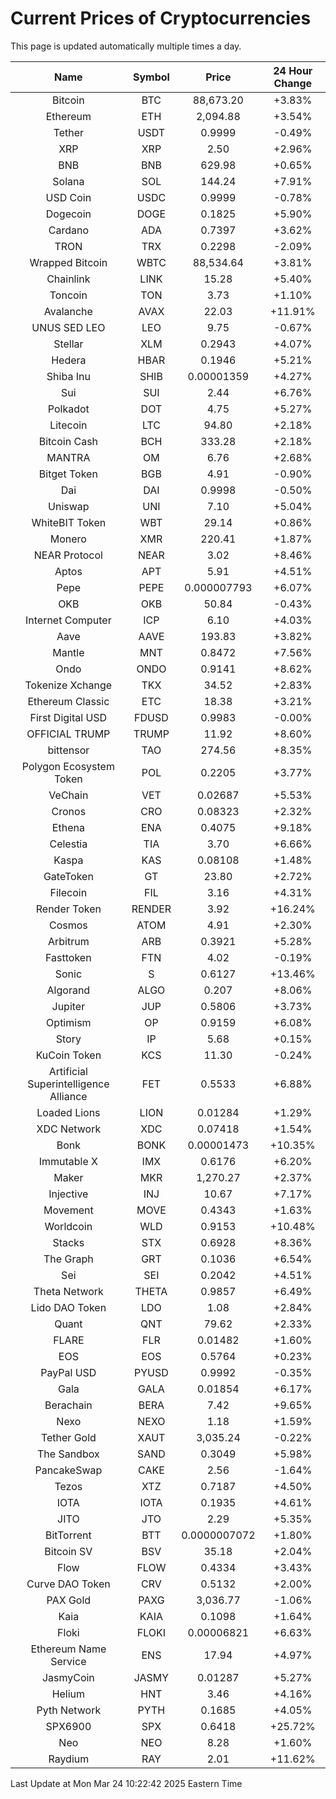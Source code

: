 # Current Prices of Cryptocurrencies
This page is updated automatically multiple times a day.

| Name | Symbol | Price | 24 Hour Change |
| :---: |:---:| :---: | :---: |
| Bitcoin | BTC | 88,673.20 | +3.83% |
| Ethereum | ETH | 2,094.88 | +3.54% |
| Tether | USDT | 0.9999 | -0.49% |
| XRP | XRP | 2.50 | +2.96% |
| BNB | BNB | 629.98 | +0.65% |
| Solana | SOL | 144.24 | +7.91% |
| USD Coin | USDC | 0.9999 | -0.78% |
| Dogecoin | DOGE | 0.1825 | +5.90% |
| Cardano | ADA | 0.7397 | +3.62% |
| TRON | TRX | 0.2298 | -2.09% |
| Wrapped Bitcoin | WBTC | 88,534.64 | +3.81% |
| Chainlink | LINK | 15.28 | +5.40% |
| Toncoin | TON | 3.73 | +1.10% |
| Avalanche | AVAX | 22.03 | +11.91% |
| UNUS SED LEO | LEO | 9.75 | -0.67% |
| Stellar | XLM | 0.2943 | +4.07% |
| Hedera | HBAR | 0.1946 | +5.21% |
| Shiba Inu | SHIB | 0.00001359 | +4.27% |
| Sui | SUI | 2.44 | +6.76% |
| Polkadot | DOT | 4.75 | +5.27% |
| Litecoin | LTC | 94.80 | +2.18% |
| Bitcoin Cash | BCH | 333.28 | +2.18% |
| MANTRA | OM | 6.76 | +2.68% |
| Bitget Token | BGB | 4.91 | -0.90% |
| Dai | DAI | 0.9998 | -0.50% |
| Uniswap | UNI | 7.10 | +5.04% |
| WhiteBIT Token | WBT | 29.14 | +0.86% |
| Monero | XMR | 220.41 | +1.87% |
| NEAR Protocol | NEAR | 3.02 | +8.46% |
| Aptos | APT | 5.91 | +4.51% |
| Pepe | PEPE | 0.000007793 | +6.07% |
| OKB | OKB | 50.84 | -0.43% |
| Internet Computer | ICP | 6.10 | +4.03% |
| Aave | AAVE | 193.83 | +3.82% |
| Mantle | MNT | 0.8472 | +7.56% |
| Ondo | ONDO | 0.9141 | +8.62% |
| Tokenize Xchange | TKX | 34.52 | +2.83% |
| Ethereum Classic | ETC | 18.38 | +3.21% |
| First Digital USD | FDUSD | 0.9983 | -0.00% |
| OFFICIAL TRUMP | TRUMP | 11.92 | +8.60% |
| bittensor | TAO | 274.56 | +8.35% |
| Polygon Ecosystem Token | POL | 0.2205 | +3.77% |
| VeChain | VET | 0.02687 | +5.53% |
| Cronos | CRO | 0.08323 | +2.32% |
| Ethena | ENA | 0.4075 | +9.18% |
| Celestia | TIA | 3.70 | +6.66% |
| Kaspa | KAS | 0.08108 | +1.48% |
| GateToken | GT | 23.80 | +2.72% |
| Filecoin | FIL | 3.16 | +4.31% |
| Render Token | RENDER | 3.92 | +16.24% |
| Cosmos | ATOM | 4.91 | +2.30% |
| Arbitrum | ARB | 0.3921 | +5.28% |
| Fasttoken | FTN | 4.02 | -0.19% |
| Sonic | S | 0.6127 | +13.46% |
| Algorand | ALGO | 0.207 | +8.06% |
| Jupiter | JUP | 0.5806 | +3.73% |
| Optimism | OP | 0.9159 | +6.08% |
| Story | IP | 5.68 | +0.15% |
| KuCoin Token | KCS | 11.30 | -0.24% |
| Artificial Superintelligence Alliance | FET | 0.5533 | +6.88% |
| Loaded Lions | LION | 0.01284 | +1.29% |
| XDC Network | XDC | 0.07418 | +1.54% |
| Bonk | BONK | 0.00001473 | +10.35% |
| Immutable X | IMX | 0.6176 | +6.20% |
| Maker | MKR | 1,270.27 | +2.37% |
| Injective | INJ | 10.67 | +7.17% |
| Movement | MOVE | 0.4343 | +1.63% |
| Worldcoin | WLD | 0.9153 | +10.48% |
| Stacks | STX | 0.6928 | +8.36% |
| The Graph | GRT | 0.1036 | +6.54% |
| Sei | SEI | 0.2042 | +4.51% |
| Theta Network | THETA | 0.9857 | +6.49% |
| Lido DAO Token | LDO | 1.08 | +2.84% |
| Quant | QNT | 79.62 | +2.33% |
| FLARE | FLR | 0.01482 | +1.60% |
| EOS | EOS | 0.5764 | +0.23% |
| PayPal USD | PYUSD | 0.9992 | -0.35% |
| Gala | GALA | 0.01854 | +6.17% |
| Berachain | BERA | 7.42 | +9.65% |
| Nexo | NEXO | 1.18 | +1.59% |
| Tether Gold | XAUT | 3,035.24 | -0.22% |
| The Sandbox | SAND | 0.3049 | +5.98% |
| PancakeSwap | CAKE | 2.56 | -1.64% |
| Tezos | XTZ | 0.7187 | +4.50% |
| IOTA | IOTA | 0.1935 | +4.61% |
| JITO | JTO | 2.29 | +5.35% |
| BitTorrent | BTT | 0.0000007072 | +1.80% |
| Bitcoin SV | BSV | 35.18 | +2.04% |
| Flow | FLOW | 0.4334 | +3.43% |
| Curve DAO Token | CRV | 0.5132 | +2.00% |
| PAX Gold | PAXG | 3,036.77 | -1.06% |
| Kaia | KAIA | 0.1098 | +1.64% |
| Floki | FLOKI | 0.00006821 | +6.63% |
| Ethereum Name Service | ENS | 17.94 | +4.97% |
| JasmyCoin | JASMY | 0.01287 | +5.27% |
| Helium | HNT | 3.46 | +4.16% |
| Pyth Network | PYTH | 0.1685 | +4.05% |
| SPX6900 | SPX | 0.6418 | +25.72% |
| Neo | NEO | 8.28 | +1.60% |
| Raydium | RAY | 2.01 | +11.62% |

Last Update at Mon Mar 24 10:22:42 2025 Eastern Time